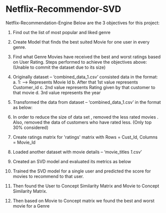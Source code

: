 # Netflix-Recommendor-SVD
Netflix-Recommendation-Engine
Below are the 3 objectives for this project:
1.	Find out the list of most popular and liked genre
2.	Create Model that finds the best suited Movie for one 
user in every genre.
3.	Find what Genre Movies have received the best and 
worst ratings based on User Rating.
Steps performed to achieve the objectives above: (Unable to commit the dataset due to its size)
1.	Originally dataset – ‘combined_data_1.csv’ consisted data in the format:
a.	1: --> Represents Movie Id
b.	After that 1st value represents Customer_id
c.	2nd value represents Rating given by that customer to that movie
d.	3rd value represents the year

2.	Transformed the data from dataset – ‘combined_data_1.csv’ in the format as below:
 

3.	In order to reduce the size of data set , removed the less rated movies . Also, removed the data of customers who have rated less. (Only top 30% considered)
4.	Create ratings matrix for 'ratings' matrix with Rows = Cust_Id, Columns = Movie_Id
 
5.	Loaded another dataset with movie details – ‘movie_titles _1_.csv’
6.	Created an SVD model and evaluated its metrics as below
 

7.	Trained the SVD model for a single user and predicted the score for movies to recommend to that user.
 

8.	Then found the User to Concept Similarity Matrix and Movie to Concept Similarity Matrix.
9.	Then based on Movie to Concept matrix we found the best and worst movie for a Genre
 

